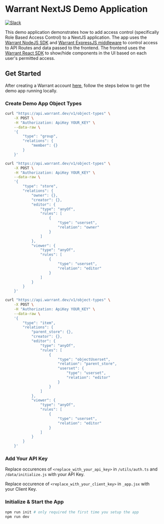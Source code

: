 # Warrant NextJS Demo Application

[![Slack](https://img.shields.io/badge/slack-join-brightgreen)](https://join.slack.com/t/warrantcommunity/shared_invite/zt-12g84updv-5l1pktJf2bI5WIKN4_~f4w)

This demo application demonstrates how to add access control (specifically Role Based Access Control) to a NextJS application. The app uses the [Warrant NodeJS SDK](https://www.npmjs.com/package/@warrantdev/warrant-node) and [Warrant ExpressJS middleware](https://www.npmjs.com/package/@warrantdev/warrant-express-middleware) to control access to API Routes and data passed to the frontend. The frontend uses the [Warrant React SDK](https://www.npmjs.com/package/@warrantdev/react-warrant-js) to show/hide components in the UI based on each user's permitted access.

## Get Started

After creating a Warrant account [here](https://app.warrant.dev/signup), follow the steps below to get the demo app running locally.

### Create Demo App Object Types
```bash
curl "https://api.warrant.dev/v1/object-types" \
    -X POST \
    -H "Authorization: ApiKey YOUR_KEY" \
    --data-raw \
    '{
        "type": "group",
        "relations": {
            "member": {}
        }
    }'
```
```bash
curl "https://api.warrant.dev/v1/object-types" \
    -X POST \
    -H "Authorization: ApiKey YOUR_KEY" \
    --data-raw \
    '{
        "type": "store",
        "relations": {
            "owner": {},
            "creator": {},
            "editor": {
                "type": "anyOf",
                "rules": [
                    {
                        "type": "userset",
                        "relation": "owner"
                    }
                ]
            },
            "viewer": {
                "type": "anyOf",
                "rules": [
                    {
                        "type": "userset",
                        "relation": "editor"
                    }
                ]
            }
        }
    }'
```
```bash
curl "https://api.warrant.dev/v1/object-types" \
    -X POST \
    -H "Authorization: ApiKey YOUR_KEY" \
    --data-raw \
    '{
        "type": "item",
        "relations": {
            "parent_store": {},
            "creator": {},
            "editor": {
                "type": "anyOf",
                "rules": [
                    {
                        "type": "objectUserset",
                        "relation": "parent_store",
                        "userset": {
                            "type": "userset",
                            "relation": "editor"
                        }
                    }
                ]
            },
            "viewer": {
                "type": "anyOf",
                "rules": [
                    {
                        "type": "userset",
                        "relation": "editor"
                    }
                ]
            }
        }
    }'
```

### Add Your API Key
Replace occurences of `<replace_with_your_api_key>` in `/utils/auth.ts` and `/data/initialize.js` with your API Key.

Replace occurence of `<replace_with_your_client_key>` in `_app.jsx` with your Client Key.

### Initialize & Start the App
```bash
npm run init # only required the first time you setup the app
npm run dev
```
